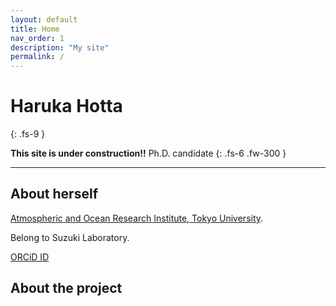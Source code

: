 ```yaml
---
layout: default
title: Home
nav_order: 1
description: "My site"
permalink: /
---
```


# Haruka Hotta
{: .fs-9 }

**This site is under construction!!** Ph.D. candidate
{: .fs-6 .fw-300 }


---

## About herself

[Atmospheric and Ocean Research Institute, Tokyo University](https://ccsr.aori.u-tokyo.ac.jp/index-e.html, "Atmospheric and Ocean Research Institute, Tokyo University").

Belong to Suzuki Laboratory.

[ORCiD ID](https://orcid.org/0000-0001-8916-6661)


## About the project

